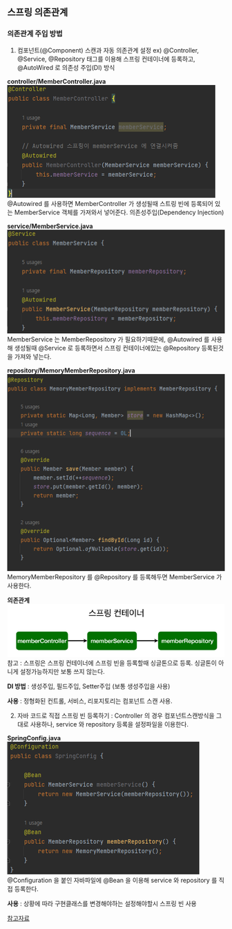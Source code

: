 ## 스프링 의존관계

### 의존관계 주입 방법
1. 컴포넌트(@Component) 스캔과 자동 의존관계 설정 ex) @Controller, @Service, @Repository 태그를 이용해 스프링 컨테이너에
등록하고, @AutoWired 로 의존성 주입(DI) 방식

**controller/MemberController.java**  
<img src="img/의존관계1.PNG">  
@Autowired 를 사용하면 MemberController 가 생성될때 스트링 빈에 등록되어 있는
MemberService 객체를 가져와서 넣어준다. 의존성주입(Dependency Injection)  


**service/MemberService.java**  
<img src="img/의존관계2.PNG">  
MemberService 는 MemberRepository 가 필요하기때문에, @Autowired 를 사용해 생성될때 @Service
로 등록하면서 스프링 컨테이너에있는 @Repository 등록된것을 가져와 넣는다.  


**repository/MemoryMemberRepository.java**  
<img src="img/의존관계3.PNG">  
MemoryMemberRepository 를 @Repository 를 등록해두면 MemberService 가 사용한다.

**의존관계**  
<img src="img/의존관계4.PNG">  
참고 : 스프링은 스프링 컨테이너에 스프링 빈을 등록할때 싱글톤으로 등록. 싱글톤이 아니게 설정가능하지만 보통
쓰지 않는다.

**DI 방법** : 생성주입, 필드주입, Setter주입 (보통 생성주입을 사용)

**사용** : 정형화된 컨트롤, 서비스, 리포지토리는 컴포넌트 스캔 사용.

2. 자바 코드로 직접 스프링 빈 등록하기 : Controller 의 경우 컴포넌트스캔방식을 그대로 사용하나, service 와 repository 등록을 설정파일을 이용한다.

**SpringConfig.java**  
<img src="img/의존관계5.PNG">  
@Configuration 을 붙인 자바파일에 @Bean 을 이용해 service 와 repository 를 직접 등록한다.

**사용** : 상황에 따라 구현클래스를 변경해야하는 설정해야할시 스프링 빈 사용


[참고자료](https://www.inflearn.com/course/%EC%8A%A4%ED%94%84%EB%A7%81-%EC%9E%85%EB%AC%B8-%EC%8A%A4%ED%94%84%EB%A7%81%EB%B6%80%ED%8A%B8)